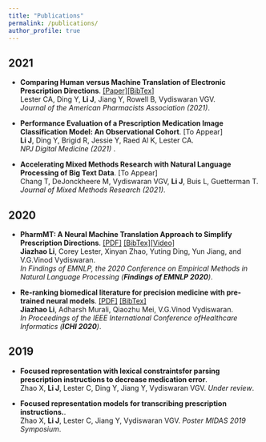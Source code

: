 ```yaml
---
title: "Publications"
permalink: /publications/
author_profile: true
---
```


## 2021
* <b>Comparing Human versus Machine Translation of Electronic Prescription Directions</b>. [[Paper]](https://www.sciencedirect.com/science/article/pii/S1544319121000741)[[BibTex]](https://jiazhaoli.github.io/files/2021/JAPhA/JaPhA.txt)<br>
 Lester CA, Ding Y, <b>Li J</b>, Jiang Y, Rowell B, Vydiswaran VGV.  <br>
 <i>Journal of the American Pharmacists Association (2021)</i>. 

* <b>Performance Evaluation of a Prescription Medication Image Classification Model: An Observational Cohort</b>. [To Appear]<br>
<b>Li J</b>, Ding Y, Brigid R, Jessie Y, Raed Al K, Lester CA. <br>
<i> NPJ Digital Medicine (2021)</i> . 

* <b>Accelerating Mixed Methods Research with Natural Language Processing of Big Text Data</b>. [To Appear]<br>
Chang T, DeJonckheere M, Vydiswaran VGV, <b>Li J</b>, Buis L, Guetterman T. 
<i>Journal of Mixed Methods Research (2021)</i>. 


## 2020
* <b>PharmMT: A Neural Machine Translation Approach to Simplify Prescription Directions</b>. [[PDF]](https://www.aclweb.org/anthology/2020.findings-emnlp.251.pdf) [[BibTex]](https://jiazhaoli.github.io/files/2020/EMNLP/PharmMT.txt)[[Video]](https://slideslive.com/38940180/pharmmt-a-neural-machine-translation-approach-to-simplify-prescription-directions?) <br> 
<b>Jiazhao Li</b>, Corey Lester, Xinyan Zhao, Yuting Ding, Yun Jiang, and V.G.Vinod Vydiswaran. <br>
<i>In Findings of EMNLP, the 2020 Conference on Empirical Methods in Natural Language Processing (**Findings of EMNLP 2020**)</i>.<br>


* <b>Re-ranking biomedical literature for precision medicine with pre-trained neural models</b>. [[PDF]](https://jiazhaoli.github.io/files/2020/ICHI/ICHI2020_Re-ranking.pdf) [[BibTex]](https://jiazhaoli.github.io/files/2020/ICHI/ICHI.txt)<br>
<b>Jiazhao Li</b>, Adharsh Murali, Qiaozhu Mei, V.G.Vinod Vydiswaran. <br>
<i>In Proceedings of the IEEE International Conference ofHealthcare Informatics (**ICHI 2020**)</i>.<br>

 

## 2019
* <b>Focused representation with lexical constraintsfor parsing prescription instructions to decrease medication error</b>. <br>
Zhao X, <b>Li J</b>, Lester C, Ding Y, Jiang Y, Vydiswaran VGV.  <i>Under review</i>.<br>


* <b>Focused representation models for transcribing prescription instructions.</b>. <br>
Zhao X, <b>Li J</b>, Lester C, Jiang Y, Vydiswaran VGV.  <i>Poster MIDAS 2019 Symposium</i>. <br>

